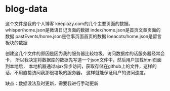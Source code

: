 # blog-data
这个文件是我的个人博客 keeplazy.com的几个主要页面的数据。
whisper/home.json是微语日记页面的数据
index/home.json是首页文章页面的数据
pastEvents/home.json是往事页面首页的数据
loeacots/home.json是留言板块的数据

创建这几个文件的原因是因为我的服务器比较垃圾，访问数据库的话服务器经常会卡，
所以我决定将数据库的数据先写道一个json文件中，然后用户加载html页面到本地后，
本地机器通过ajax异步访问，获取存储在github上的文件，这样的话，不用直接访问我那很垃圾的服务器，
这样就能保证用户的访问速度。

缺点：数据没法及时更新，需要我进行手动更新
